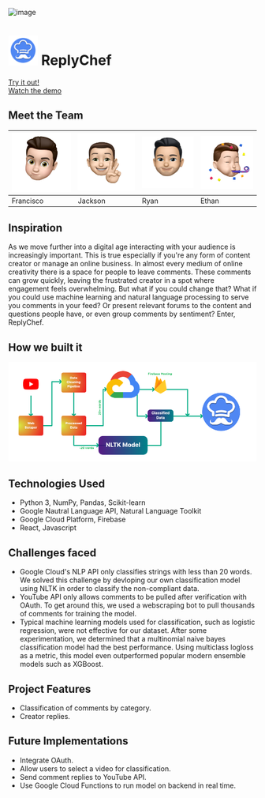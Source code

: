 ![image](images/banner.png)

# <img src="/images/reply_chef_icon.png" width="60"> ReplyChef

[Try it out!](https://replychef.tech)
<br>
[Watch the demo](https://youtu.be/A4xAyQkeIHU)

## Meet the Team

<img src="/images/cisco.png" width="175" /> | <img src="/images/jackson.png" width="175" /> | <img src="/images/ryan.png" width="175" /> | <img src="images/ethan.png" width="175" />
-- | -- | -- | --
Francisco | Jackson | Ryan | Ethan

## Inspiration

As we move further into a digital age interacting with your audience is increasingly important. This is true especially if you're any form of content creator or manage an online business. In almost every medium of online creativity there is a space for people to leave comments. These comments can grow quickly, leaving the frustrated creator in a spot where engagement feels overwhelming. But what if you could change that? What if you could use machine learning and natural language processing to serve you comments in your feed? Or present relevant forums to the content and questions people have, or even group comments by sentiment? Enter, ReplyChef.

## How we built it
![image](images/chef_flow.png)

## Technologies Used
- Python 3, NumPy, Pandas, Scikit-learn
- Google Nautral Language API, Natural Language Toolkit
- Google Cloud Platform, Firebase
- React, Javascript

## Challenges faced
- Google Cloud's NLP API only classifies strings with less than 20 words. We solved this challenge by devloping our own classification model using NLTK in order to classify the non-compliant data.
- YouTube API only allows comments to be pulled after verification with OAuth. To get around this, we used a webscraping bot to pull thousands of comments for training the model.
- Typical machine learning models used for classification, such as logistic regression, were not effective for our dataset. After some experimentation, we determined that a multinomial naive bayes classification model had the best performance. Using multiclass logloss as a metric, this model even outperformed popular modern ensemble models such as XGBoost.

## Project Features
- Classification of comments by category.
- Creator replies.

## Future Implementations
- Integrate OAuth.
- Allow users to select a video for classification.
- Send comment replies to YouTube API.
- Use Google Cloud Functions to run model on backend in real time.

